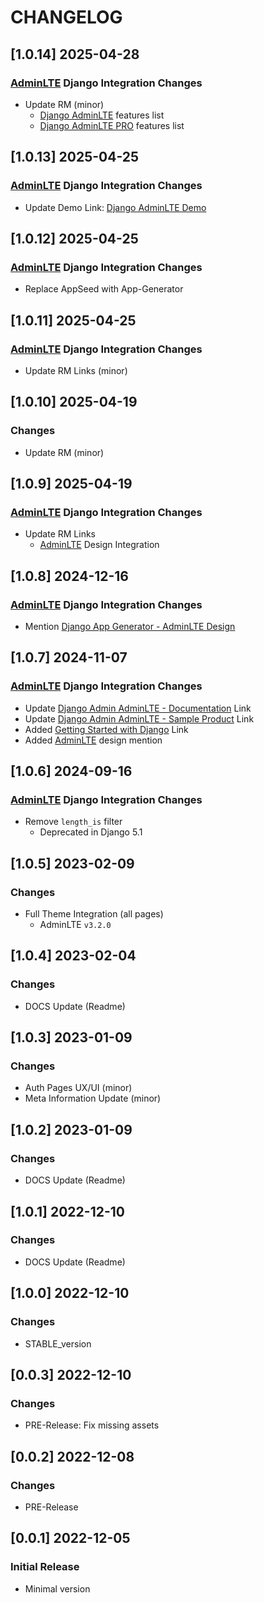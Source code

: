 # CHANGELOG

## [1.0.14] 2025-04-28
### [AdminLTE](https://app-generator.dev/product/adminlte/) Django Integration Changes

- Update RM (minor)
  - [Django AdminLTE](https://app-generator.dev/product/adminlte/django/) features list
  - [Django AdminLTE PRO](https://app-generator.dev/product/adminlte-pro/django/) features list

## [1.0.13] 2025-04-25
### [AdminLTE](https://app-generator.dev/product/adminlte/) Django Integration Changes

- Update Demo Link: [Django AdminLTE Demo](https://django-adminlte.onrender.com/)

## [1.0.12] 2025-04-25
### [AdminLTE](https://app-generator.dev/product/adminlte/) Django Integration Changes

- Replace AppSeed with App-Generator

## [1.0.11] 2025-04-25
### [AdminLTE](https://app-generator.dev/product/adminlte/) Django Integration Changes

- Update RM Links (minor)

## [1.0.10] 2025-04-19
### Changes

- Update RM (minor)

## [1.0.9] 2025-04-19
### [AdminLTE](https://app-generator.dev/product/adminlte/) Django Integration Changes

- Update RM Links
  - [AdminLTE](https://app-generator.dev/product/adminlte/) Design Integration

## [1.0.8] 2024-12-16
### [AdminLTE](https://app-generator.dev/product/adminlte/) Django Integration Changes

- Mention [Django App Generator - AdminLTE Design](https://app-generator.dev/tools/django-generator/adminlte/)

## [1.0.7] 2024-11-07
### [AdminLTE](https://app-generator.dev/product/adminlte/) Django Integration Changes

- Update [Django Admin AdminLTE - Documentation](https://app-generator.dev/docs/products/django-libs/theme-adminlte.html) Link
- Update [Django Admin AdminLTE - Sample Product](https://app-generator.dev/product/adminlte/django/) Link
- Added [Getting Started with Django](https://app-generator.dev/docs/technologies/django/index.html) Link
- Added [AdminLTE](https://app-generator.dev/docs/templates/bootstrap/adminlte.html) design mention

## [1.0.6] 2024-09-16
### [AdminLTE](https://app-generator.dev/product/adminlte/) Django Integration Changes

- Remove `length_is` filter
  - Deprecated in Django 5.1

## [1.0.5] 2023-02-09
### Changes

- Full Theme Integration (all pages)
  - AdminLTE `v3.2.0`

## [1.0.4] 2023-02-04
### Changes

- DOCS Update (Readme)

## [1.0.3] 2023-01-09
### Changes

- Auth Pages UX/UI (minor)
- Meta Information Update (minor)

## [1.0.2] 2023-01-09
### Changes

- DOCS Update (Readme)

## [1.0.1] 2022-12-10
### Changes

- DOCS Update (Readme)

## [1.0.0] 2022-12-10
### Changes

- STABLE_version

## [0.0.3] 2022-12-10
### Changes

- PRE-Release: Fix missing assets

## [0.0.2] 2022-12-08
### Changes

- PRE-Release

## [0.0.1] 2022-12-05
### Initial Release

- Minimal version
